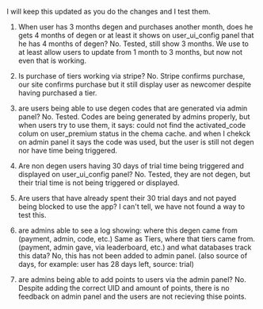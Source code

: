 I will keep this updated as you do the changes and I test them.

1) When user has 3 months degen and purchases another month, does he gets 4 months of degen or at least it shows on user_ui_config panel that he has 4 months of degen? No. Tested, still show 3 months. We use to at least allow users to update from 1 month to 3 months, but now not even that is working.

2) Is purchase of tiers working via stripe? No. Stripe confirms purchase, our site confirms purchase but it still display user as newcomer despite having purchased a tier.

3) are users being able to use degen codes that are generated via admin panel? No. Tested. Codes are being generated by admins properly, but when users try to use them, it says: could not find the activated_code colum on user_premium status in the chema cache. and when I chekck on admin panel it says the code was used, but the user is still not degen nor have time being triggered.

4) Are non degen users having 30 days of trial time being triggered and displayed on user_ui_config panel? No. Tested, they are not degen, but their trial time is not being triggered or displayed.

5) Are users that have already spent their 30 trial days and not payed being blocked to use the app? I can't tell, we have not found a way to test this.

6) are admins able to see a log showing: where this degen came from (payment, admin, code, etc.) Same as Tiers, where that tiers came from. (payment, admin gave, via leaderboard, etc.) and what databases track this data? No, this has not been added to admin panel. (also source of days, for example: user has 28 days left, source: trial)

7)  are admins being able to add points to users via the admin panel? No. Despite adding the correct UID and amount of points, there is no feedback on admin panel and the users are not recieving thise points.